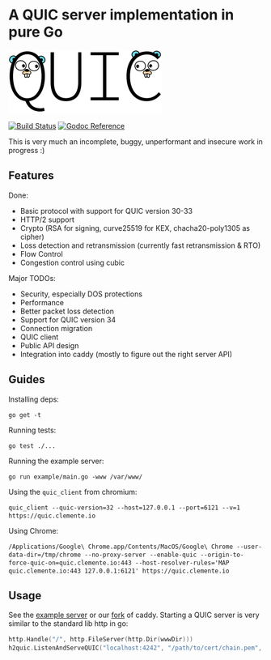 # A QUIC server implementation in pure Go

<img src="docs/quic.png" width=303 height=124>

[![Build Status](https://travis-ci.org/lucas-clemente/quic-go.svg?branch=master)](https://travis-ci.org/lucas-clemente/quic-go)
[![Godoc Reference](https://godoc.org/github.com/lucas-clemente/quic-go?status.svg)](https://godoc.org/github.com/lucas-clemente/quic-go)

This is very much an incomplete, buggy, unperformant and insecure work in progress :)

## Features

Done:

- Basic protocol with support for QUIC version 30-33
- HTTP/2 support
- Crypto (RSA for signing, curve25519 for KEX, chacha20-poly1305 as cipher)
- Loss detection and retransmission (currently fast retransmission & RTO)
- Flow Control
- Congestion control using cubic

Major TODOs:

- Security, especially DOS protections
- Performance
- Better packet loss detection
- Support for QUIC version 34
- Connection migration
- QUIC client
- Public API design
- Integration into caddy (mostly to figure out the right server API)

## Guides

Installing deps:

    go get -t

Running tests:

    go test ./...

Running the example server:

    go run example/main.go -www /var/www/

Using the `quic_client` from chromium:

    quic_client --quic-version=32 --host=127.0.0.1 --port=6121 --v=1 https://quic.clemente.io

Using Chrome:

    /Applications/Google\ Chrome.app/Contents/MacOS/Google\ Chrome --user-data-dir=/tmp/chrome --no-proxy-server --enable-quic --origin-to-force-quic-on=quic.clemente.io:443 --host-resolver-rules='MAP quic.clemente.io:443 127.0.0.1:6121' https://quic.clemente.io

## Usage

See the [example server](example/main.go) or our [fork](https://github.com/lucas-clemente/caddy) of caddy. Starting a QUIC server is very similar to the standard lib http in go:

```go
http.Handle("/", http.FileServer(http.Dir(wwwDir)))
h2quic.ListenAndServeQUIC("localhost:4242", "/path/to/cert/chain.pem", "/path/to/privkey.pem", nil)
```
